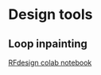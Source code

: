 # Design tools

## Loop inpainting
[RFdesign colab notebook](https://colab.research.google.com/github/polizzilab/design_tools/blob/main/loop_inpainting.ipynb) 
